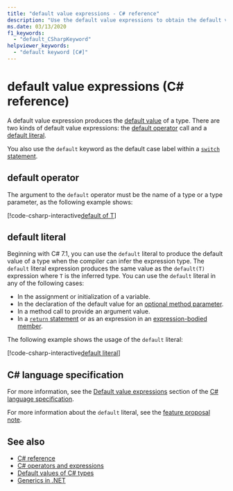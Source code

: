 ```yaml
---
title: "default value expressions - C# reference"
description: "Use the default value expressions to obtain the default value of a type."
ms.date: 03/13/2020
f1_keywords:
  - "default_CSharpKeyword"
helpviewer_keywords: 
  - "default keyword [C#]"
---
```

# default value expressions (C# reference)

A default value expression produces the [default value](../builtin-types/default-values.md) of a type. There are two kinds of default value expressions: the [default operator](#default-operator) call and a [default literal](#default-literal).

You also use the `default` keyword as the default case label within a [`switch` statement](../statements/selection-statements.md#the-switch-statement).

## default operator

The argument to the `default` operator must be the name of a type or a type parameter, as the following example shows:

[!code-csharp-interactive[default of T](snippets/shared/DefaultOperator.cs#WithOperand)]

## default literal

Beginning with C# 7.1, you can use the `default` literal to produce the default value of a type when the compiler can infer the expression type. The `default` literal expression produces the same value as the `default(T)` expression where `T` is the inferred type. You can use the `default` literal in any of the following cases:

- In the assignment or initialization of a variable.
- In the declaration of the default value for an [optional method parameter](../../methods.md#optional-parameters-and-arguments).
- In a method call to provide an argument value.
- In a [`return` statement](../statements/jump-statements.md#the-return-statement) or as an expression in an [expression-bodied member](../../programming-guide/statements-expressions-operators/expression-bodied-members.md).

The following example shows the usage of the `default` literal:

[!code-csharp-interactive[default literal](snippets/shared/DefaultOperator.cs#DefaultLiteral)]

## C# language specification

For more information, see the [Default value expressions](~/_csharpstandard/standard/expressions.md#12719-default-value-expressions) section of the [C# language specification](~/_csharpstandard/standard/README.md).

For more information about the `default` literal, see the [feature proposal note](~/_csharplang/proposals/csharp-7.1/target-typed-default.md).

## See also

- [C# reference](../index.md)
- [C# operators and expressions](index.md)
- [Default values of C# types](../builtin-types/default-values.md)
- [Generics in .NET](../../../standard/generics/index.md)
